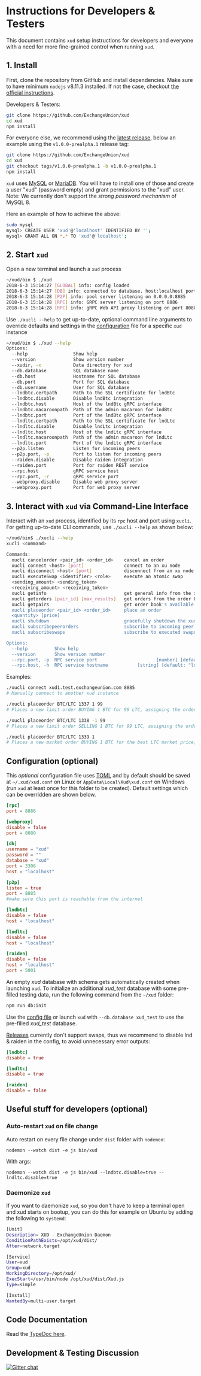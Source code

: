 # Instructions for Developers & Testers

This document contains `xud` setup instructions for developers and everyone with a need for more fine-grained control when running `xud`.

## 1. Install

First, clone the repository from GitHub and install dependencies. Make sure to have minimum `nodejs` v8.11.3 installed. If not the case, checkout [the official instructions](https://nodejs.org/en/download/package-manager/#debian-and-ubuntu-based-linux-distributions). 

Developers & Testers:
```bash
git clone https://github.com/ExchangeUnion/xud
cd xud
npm install
```
For everyone else, we recommend using the [latest release](https://github.com/ExchangeUnion/xud/releases), below an example using the `v1.0.0-prealpha.1` release tag:
```bash
git clone https://github.com/ExchangeUnion/xud 
cd xud
git checkout tags/v1.0.0-prealpha.1 -b v1.0.0-prealpha.1
npm install
```


`xud` uses [MySQL](https://www.mysql.com/) or [MariaDB](https://mariadb.org/). You will have to install one of those and create a user "xud" (password empty) and grant permissions to the "xud" user. Note: We currently don't support the *strong password mechanism* of MySQL 8.

Here an example of how to achieve the above:
```bash
sudo mysql
mysql> CREATE USER 'xud'@'localhost' IDENTIFIED BY '';
mysql> GRANT ALL ON *.* TO 'xud'@'localhost';
```


## 2. Start `xud`

Open a new terminal and launch a `xud` process

```bash
~/xud/bin $ ./xud
2018-6-3 15:14:27 [GLOBAL] info: config loaded
2018-6-3 15:14:27 [DB] info: connected to database. host:localhost port:3306 database:xud
2018-6-3 15:14:28 [P2P] info: pool server listening on 0.0.0.0:8885
2018-6-3 15:14:28 [RPC] info: GRPC server listening on port 8886
2018-6-3 15:14:28 [RPC] info: gRPC Web API proxy listening on port 8080
```

Use `./xucli --help` to get up-to-date, optional command line arguments to override defaults and settings in the [configuration](#configuration-optional) file for a specific `xud` instance

```bash
~/xud/bin $ ./xud --help
Options:
  --help                 Show help                                     [boolean]
  --version              Show version number                           [boolean]
  --xudir, -x            Data directory for xud                         [string]
  --db.database          SQL database name                              [string]
  --db.host              Hostname for SQL database                      [string]
  --db.port              Port for SQL database                          [number]
  --db.username          User for SQL database                          [string]
  --lndbtc.certpath      Path to the SSL certificate for lndBtc         [string]
  --lndbtc.disable       Disable lndBtc integration                    [boolean]
  --lndbtc.host          Host of the lndBtc gRPC interface              [string]
  --lndbtc.macaroonpath  Path of the admin macaroon for lndBtc          [string]
  --lndbtc.port          Port of the lndBtc gRPC interface              [number]
  --lndltc.certpath      Path to the SSL certificate for lndLtc         [string]
  --lndltc.disable       Disable lndLtc integration                    [boolean]
  --lndltc.host          Host of the lndLtc gRPC interface              [string]
  --lndltc.macaroonpath  Path of the admin macaroon for lndLtc          [string]
  --lndltc.port          Port of the lndLtc gRPC interface              [number]
  --p2p.listen           Listen for incoming peers                     [boolean]
  --p2p.port, -p         Port to listen for incoming peers              [number]
  --raiden.disable       Disable raiden integration                    [boolean]
  --raiden.port          Port for raiden REST service                   [number]
  --rpc.host             gRPC service host                              [string]
  --rpc.port, -r         gRPC service port                              [number]
  --webproxy.disable     Disable web proxy server                      [boolean]
  --webproxy.port        Port for web proxy server                      [number]
```

## 3. Interact with `xud` via Command-Line Interface

Interact with an `xud` process, identified by its `rpc` host and port using `xucli`. For getting up-to-date CLI commands, use `./xucli --help` as shown below:

```bash
~/xud/bin$ ./xucli --help
xucli <command>

Commands:
  xucli cancelorder <pair_id> <order_id>    cancel an order
  xucli connect <host> [port]               connect to an xu node
  xucli disconnect <host> [port]            disconnect from an xu node
  xucli executeSwap <identifier> <role>     execute an atomic swap
  <sending_amount> <sending_token>
  <receiving_amount> <receiving_token>
  xucli getinfo                             get general info from the xud node
  xucli getorders [pair_id] [max_results]   get orders from the order book
  xucli getpairs                            get order book's available pairs
  xucli placeorder <pair_id> <order_id>     place an order
  <quantity> [price]
  xucli shutdown                            gracefully shutdown the xud node
  xucli subscribepeerorders                 subscribe to incoming peer orders
  xucli subscribeswaps                      subscribe to executed swaps

Options:
  --help          Show help                                            [boolean]
  --version       Show version number                                  [boolean]
  --rpc.port, -p  RPC service port                      [number] [default: 8886]
  --rpc.host, -h  RPC service hostname           [string] [default: "localhost"]


```

Examples:
```bash
./xucli connect xud1.test.exchangeunion.com 8885
# Manually connect to another xud instance

./xucli placeorder BTC/LTC 1337 1 99
# Places a new limit order BUYING 1 BTC for 99 LTC, assigning the orderId 1337

./xucli placeorder BTC/LTC 1338 -1 99
# Places a new limit order SELLING 1 BTC for 99 LTC, assigning the orderId 1338

./xucli placeorder BTC/LTC 1339 1
# Places a new market order BUYING 1 BTC for the best LTC market price, assigning the orderId 1339

```


## Configuration (optional)

This *optional* configuration file uses [TOML](https://github.com/toml-lang/toml) and by default should be saved at  `~/.xud/xud.conf` on Linux or `AppData\Local\Xud\xud.conf` on Windows (run `xud` at least once for this folder to be created). Default settings which can be overridden are shown below.

```toml
[rpc]
port = 8886

[webproxy]
disable = false
port = 8080

[db]
username = "xud"
password = ""
database = "xud"
port = 3306
host = "localhost"

[p2p]
listen = true
port = 8885
#make sure this port is reachable from the internet

[lndbtc]
disable = false
host = "localhost"

[lndltc]
disable = false
host = "localhost"

[raiden]
disable = false
host = "localhost"
port = 5001
```

An empty *xud* database with schema gets automatically created when launching `xud`. To initialize an additional *xud_test* database with some pre-filled testing data, run the following command from the `~/xud` folder:

```bash
npm run db:init
```

Use the [config file](#configuration-optional) or launch `xud` with `--db.database xud_test` to use the pre-filled *xud_test* database. 

[Releases](https://github.com/ExchangeUnion/xud/releases) currently don't support swaps, thus we recommend to disable lnd & raiden in the config, to avoid unnecessary error outputs:

```toml
[lndbtc]
disable = true

[lndltc]
disable = true

[raiden]
disable = false
```

## Useful stuff for developers (optional)

### Auto-restart `xud` on file change

Auto restart on every file change under `dist` folder with `nodemon`:
 ```
nodemon --watch dist -e js bin/xud
```
 With args:
 ```
nodemon --watch dist -e js bin/xud --lndbtc.disable=true --lndltc.disable=true
```
### Daemonize `xud`
If you want to daemonize `xud`, so you don't have to keep a terminal open and xud starts on bootup, you can do this for example on Ubuntu by adding the following to `systemd`:

```bash
[Unit]
Description= XUD - ExchangeUnion Daemon
ConditionPathExists=/opt/xud/dist/
After=network.target

[Service]
User=xud
Group=xud
WorkingDirectory=/opt/xud/
ExecStart=/usr/bin/node /opt/xud/dist/Xud.js
Type=simple

[Install]
WantedBy=multi-user.target
```
## Code Documentation

Read the [TypeDoc here](https://exchangeunion.github.io/xud-typedoc/).

## Development & Testing Discussion

[![Gitter chat](https://img.shields.io/badge/chat-on%20gitter-rose.svg)](https://gitter.im/exchangeunion/Lobby)